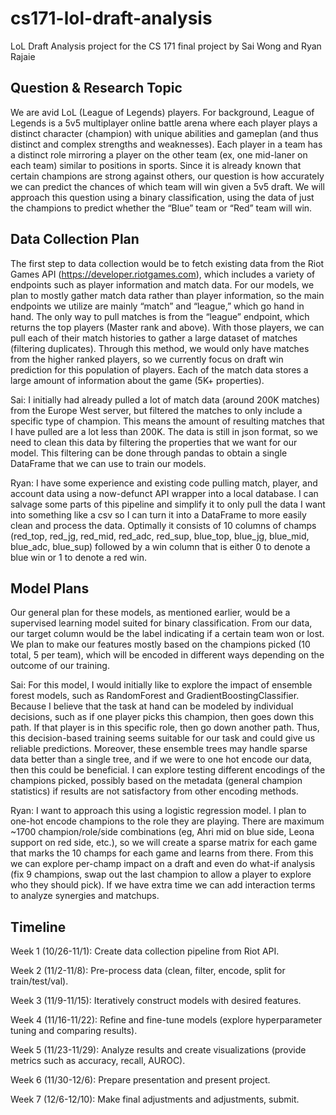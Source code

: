 # cs171-lol-draft-analysis
LoL Draft Analysis project for the CS 171 final project by Sai Wong and Ryan Rajaie

## Question & Research Topic
We are avid LoL (League of Legends) players. For background, League of Legends is a 5v5 multiplayer online battle arena where each player plays a distinct character (champion) with unique abilities and gameplan (and thus distinct and complex strengths and weaknesses). Each player in a team has a distinct role mirroring a player on the other team (ex, one mid-laner on each team) similar to positions in sports. Since it is already known that certain champions are strong against others, our question is how accurately we can predict the chances of which team will win given a 5v5 draft. We will approach this question using a binary classification, using the data of just the champions to predict whether the “Blue” team or “Red” team will win.

## Data Collection Plan

The first step to data collection would be to fetch existing data from the Riot Games API (https://developer.riotgames.com), which includes a variety of endpoints such as player information and match data. For our models, we plan to mostly gather match data rather than player information, so the main endpoints we utilize are mainly “match” and “league,” which go hand in hand. The only way to pull matches is from the “league” endpoint, which returns the top players (Master rank and above). With those players, we can pull each of their match histories to gather a large dataset of matches (filtering duplicates). Through this method, we would only have matches from the higher ranked players, so we currently focus on draft win prediction for this population of players. Each of the match data stores a large amount of information about the game (5K+ properties).

Sai: I initially had already pulled a lot of match data (around 200K matches) from the Europe West server, but filtered the matches to only include a specific type of champion. This means the amount of resulting matches that I have pulled are a lot less than 200K. The data is still in json format, so we need to clean this data by filtering the properties that we want for our model. This filtering can be done through pandas to obtain a single DataFrame that we can use to train our models.

Ryan: I have some experience and existing code pulling match, player, and account data using a now-defunct API wrapper into a local database. I can salvage some parts of this pipeline and simplify it to only pull the data I want into something like a csv so I can turn it into a DataFrame to more easily clean and process the data. Optimally it consists of 10 columns of champs (red_top, red_jg, red_mid, red_adc, red_sup, blue_top, blue_jg, blue_mid, blue_adc, blue_sup) followed by a win column that is either 0 to denote a blue win or 1 to denote a red win. 

## Model Plans

Our general plan for these models, as mentioned earlier, would be a supervised learning model suited for binary classification. From our data, our target column would be the label indicating if a certain team won or lost. We plan to make our features mostly based on the champions picked (10 total, 5 per team), which will be encoded in different ways depending on the outcome of our training. 

Sai: For this model, I would initially like to explore the impact of ensemble forest models, such as RandomForest and GradientBoostingClassifier. Because I believe that the task at hand can be modeled by individual decisions, such as if one player picks this champion, then goes down this path. If that player is in this specific role, then go down another path. Thus, this decision-based training seems suitable for our task and could give us reliable predictions. Moreover, these ensemble trees may handle sparse data better than a single tree, and if we were to one hot encode our data, then this could be beneficial. I can explore testing different encodings of the champions picked, possibly based on the metadata (general champion statistics) if results are not satisfactory from other encoding methods. 

Ryan: I want to approach this using a logistic regression model. I plan to one-hot encode champions to the role they are playing. There are maximum ~1700 champion/role/side combinations (eg, Ahri mid on blue side, Leona support on red side, etc.), so we will create a sparse matrix for each game that marks the 10 champs for each game and learns from there. From this we can explore per-champ impact on a draft and even do what-if analysis (fix 9 champions, swap out the last champion to allow a player to explore who they should pick). If we have extra time we can add interaction terms to analyze synergies and matchups.

## Timeline

Week 1 (10/26-11/1): Create data collection pipeline from Riot API.

Week 2 (11/2-11/8): Pre-process data (clean, filter, encode, split for train/test/val).

Week 3 (11/9-11/15): Iteratively construct models with desired features.

Week 4 (11/16-11/22): Refine and fine-tune models (explore hyperparameter tuning and comparing results).

Week 5 (11/23-11/29): Analyze results and create visualizations (provide metrics such as accuracy, recall, AUROC).

Week 6 (11/30-12/6): Prepare presentation and present project.

Week 7 (12/6-12/10): Make final adjustments and adjustments, submit.
